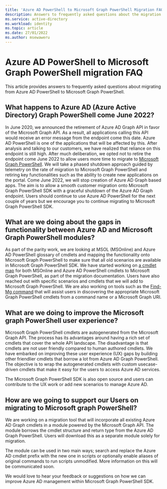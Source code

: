 ```yaml
---
title: 'Azure AD PowerShell to Microsoft Graph PowerShell Migration FAQ'
description: Answers to frequently asked questions about the migration from Azure AD PowerShell to Microsoft Graph PowerShell.
ms.service: active-directory
ms.workload: identity
ms.topic: article
ms.date: 27/01/2022
ms.author: msewaweru
---
```


# Azure AD PowerShell to Microsoft Graph PowerShell migration FAQ

This article provides answers to frequently asked questions about migrating from Azure AD PowerShell to Microsoft Graph PowerShell.

## What happens to Azure AD (Azure Active Directory) Graph PowerShell come June 2022?

In June 2020, we announced the retirement of Azure AD Graph API in favor of the Microsoft Graph API. As a result, all applications calling this API would receive an error message from the endpoint come this date. Azure AD PowerShell is one of the applications that will be affected by this. After analysis and talking to our customers, we have realized that reliance on this endpoint is still high. After much deliberation, we opted not to retire the endpoint come June 2022 to allow users more time to migrate to [Microsoft Graph PowerShell](/powershell/microsoftgraph/overview?view=graph-powershell-1.0). We will take a phased shutdown approach guided by telemetry on the rate of migration to Microsoft Graph PowerShell and retiring key functionalities such as the ability to create new applications on the portal. Come June 2022, we will stop creation of Azure AD Graph based apps. The aim is to allow a smooth customer migration onto Microsoft Graph PowerShell SDK with a graceful shutdown of the Azure AD Graph endpoint. Users should continue to use Azure AD PowerShell for the next couple of years but we encourage you to continue migrating to Microsoft Graph PowerShell SDK.  

## What are we doing about the gaps in functionality between Azure AD and Microsoft Graph PowerShell modules?

As part of the parity work, we are looking at MSOL (MSOnline) and Azure AD PowerShell  glossary of cmdlets and mapping the functionality onto Microsoft Graph PowerShell to make sure that all old scenarios are available in Microsoft Graph PowerShell SDK. We have started working on [a cmdlet map](/powershell/microsoftgraph/azuread-msoline-cmdlet-map?view=graph-powershell-1.0) for both MSOnline and Azure AD PowerShell cmdlets to Microsoft Graph PowerShell, as part of the migration documentation. Users have also reached out with specific scenarios and cmdlets that we will add to Microsoft Graph PowerShell. We are also working on tools such as the [Find-Mg command](/powershell/microsoftgraph/find-mg-graph-command?view=graph-powershell-1.0) that will assist users in discovering the appropriate Microsoft Graph PowerShell cmdlets from a command name or a Microsoft Graph URI.  

## What are we doing to improve the Microsoft graph PowerShell user experience?

Microsoft Graph PowerShell cmdlets are autogenerated from the Microsoft Graph API. The process has its advantages around having a rich set of cmdlets that cover the whole API landscape. The disadvantage is that cmdlets are not user friendly compared to human authored cmdlets. We have embarked on improving these user experience (UX) gaps by building other friendlier cmdlets that borrow a lot from Azure AD Graph PowerShell. The objective is to wrap the autogenerated cmdlets with custom usecase-driven cmdlets that make it easy for the users to access Azure AD services.  

The Microsoft Graph PowerShell SDK is also open source and users can contribute to the UX work or add new scenarios to manage Azure AD.

## How are we going to support our Users on migrating to Microsoft graph PowerShell?

We are working on a migration tool that will incorporate all existing Azure AD Graph cmdlets in a module powered by the Microsoft Graph API. The module borrows the cmdlet structure and return type from the Azure AD Graph PowerShell. Users will download this as a separate module solely for migration.  

The module can be used in two main ways; search and replace the Azure AD cmdlet prefix with the new one in scripts or optionally enable aliases of original commands to run scripts unmodified. More information on this will be communicated soon.

We would love to hear your feedback or suggestions on how we can improve Azure AD management within Microsoft Graph PowerShell SDK.
